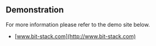 ## Demonstration
For more information please refer to the demo site below.  
- [www.bit-stack.com](http://www.bit-stack.com)
